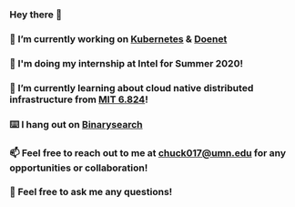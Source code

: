 ### Hey there 👋

### 🔭 I’m currently working on [Kubernetes](https://github.com/kubernetes/kubernetes) & [Doenet](https://github.com/Doenet/DoenetTools)

### 💼 I'm doing my internship at Intel for Summer 2020!

### 🌱 I’m currently learning about cloud native distributed infrastructure from [MIT 6.824](https://pdos.csail.mit.edu/6.824/schedule.html)!

### ⌨️ I hang out on [Binarysearch](https://binarysearch.io/@/s2011297)

### 📫 Feel free to reach out to me at chuck017@umn.edu for any opportunities or collaboration!

### 💬 Feel free to ask me any questions!
